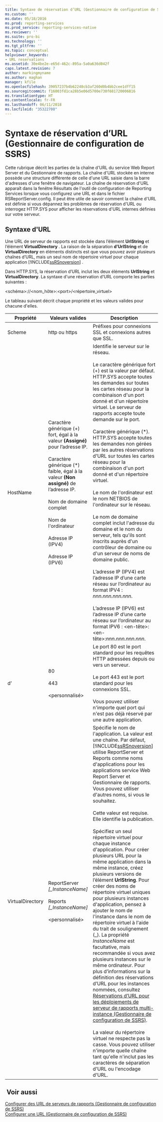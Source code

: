 ```yaml
---
title: Syntaxe de réservation d’URL (Gestionnaire de configuration de SSRS) | Microsoft Docs
ms.custom: ''
ms.date: 05/18/2016
ms.prod: reporting-services
ms.prod_service: reporting-services-native
ms.reviewer: ''
ms.suite: pro-bi
ms.technology: ''
ms.tgt_pltfrm: ''
ms.topic: conceptual
helpviewer_keywords:
- URL reservations
ms.assetid: 30e4be2e-e65d-462c-895a-5a0a636d042f
caps.latest.revision: 7
author: markingmyname
ms.author: maghan
manager: kfile
ms.openlocfilehash: 39057237b4b62248cb3af260d0b4bb2cee1dff15
ms.sourcegitcommit: f16003fd1ca28b5e06d5700e730f681720006816
ms.translationtype: HT
ms.contentlocale: fr-FR
ms.lasthandoff: 06/11/2018
ms.locfileid: "35322708"
---
```

# <a name="url-reservation-syntax--ssrs-configuration-manager"></a>Syntaxe de réservation d’URL (Gestionnaire de configuration de SSRS)
  Cette rubrique décrit les parties de la chaîne d'URL du service Web Report Server et du Gestionnaire de rapports. La chaîne d'URL stockée en interne possède une structure différente de celle d'une URL saisie dans la barre d'adresses d'une fenêtre de navigateur. La chaîne de réservation d'URL apparaît dans la fenêtre Résultats de l'outil de configuration de Reporting Services lorsque vous configurez une URL et dans le fichier RSReportServer.config. Il peut être utile de savoir comment la chaîne d'URL est définie si vous dépannez les problèmes de réservation d'URL ou interrogez HTTP.SYS pour afficher les réservations d'URL internes définies sur votre serveur.  
  
## <a name="url-syntax"></a>Syntaxe d'URL  
 Une URL de serveur de rapports est stockée dans l’élément **UrlString** et l’élément **VirtualDirectory** . La raison de la séparation **d’UrlString** et de **VirtualDirectory** en éléments distincts est que vous pouvez avoir plusieurs chaînes d’URL, mais un seul nom de répertoire virtuel pour chaque application [!INCLUDE[ssRSnoversion](../../includes/ssrsnoversion-md.md)] .  
  
 Dans HTTP.SYS, la réservation d’URL inclut les deux éléments **UrlString** et **VirtualDirectory**. La syntaxe d'une réservation d'URL comporte les parties suivantes :  
  
 \<schéma>://\<nom_hôte>:\<port>/\<répertoire_virtuel>  
  
 Le tableau suivant décrit chaque propriété et les valeurs valides pour chacune d'elles.  
  
|Propriété|Valeurs valides|Description|  
|--------------|------------------|-----------------|  
|Scheme|http ou https|Préfixes pour connexions SSL et connexions autres que SSL.|  
|HostName|Caractère générique (+) fort, égal à la valeur **(Assigné)** pour l’adresse IP.<br /><br /> Caractère générique (\*) faible, égal à la valeur **(Non assigné)** de l’adresse IP.<br /><br /> Nom de domaine complet<br /><br /> Nom de l'ordinateur<br /><br /> Adresse IP (IPV4)<br /><br /> Adresse IP (IPV6)|Identifie le serveur sur le réseau.<br /><br /> Le caractère générique fort (+) est la valeur par défaut. HTTP.SYS accepte toutes les demandes sur toutes les cartes réseau pour la combinaison d'un port donné et d'un répertoire virtuel. Le serveur de rapports accepte toute demande sur le port.<br /><br /> Caractère générique (\*). HTTP.SYS accepte toutes les demandes non gérées par les autres réservations d'URL sur toutes les cartes réseau pour la combinaison d'un port donné et d'un répertoire virtuel.<br /><br /> Le nom de l'ordinateur est le nom NETBIOS de l'ordinateur sur le réseau.<br /><br /> Le nom de domaine complet inclut l'adresse du domaine et le nom du serveur, tels qu'ils sont inscrits auprès d'un contrôleur de domaine ou d'un serveur de noms de domaine public.<br /><br /> L’adresse IP (IPV4) est l’adresse IP d’une carte réseau sur l’ordinateur au format IPV4 : *nnn.nnn.nnn.nnn*.<br /><br /> L’adresse IP (IPV6) est l’adresse IP d’une carte réseau sur l’ordinateur au format IPV6 : \<en-tête>:\<en-tête>:*nnn.nnn.nnn.nnn*.|  
|d’|80<br /><br /> 443<br /><br /> \<personnalisé>|Le port 80 est le port standard pour les requêtes HTTP adressées depuis ou vers un serveur.<br /><br /> Le port 443 est le port standard pour les connexions SSL.<br /><br /> Vous pouvez utiliser n'importe quel port qui n'est pas déjà réservé par une autre application.|  
|VirtualDirectory|ReportServer *[_InstanceName]*<br /><br /> Reports *[_InstanceName]*<br /><br /> \<personnalisé>|Spécifie le nom de l'application. La valeur est une chaîne. Par défaut, [!INCLUDE[ssRSnoversion](../../includes/ssrsnoversion-md.md)] utilise ReportServer et Reports comme noms d'applications pour les applications service Web Report Server et Gestionnaire de rapports. Vous pouvez utiliser d'autres noms, si vous le souhaitez.<br /><br /> Cette valeur est requise. Elle identifie la publication.<br /><br /> Spécifiez un seul répertoire virtuel pour chaque instance d'application. Pour créer plusieurs URL pour la même application dans la même instance, créez plusieurs versions de l’élément **UrlString**. Pour créer des noms de répertoire virtuel uniques pour plusieurs instances d'application, pensez à ajouter le nom de l'instance dans le nom de répertoire virtuel à l'aide du trait de soulignement (_). La propriété *InstanceName* est facultative, mais recommandée si vous avez plusieurs instances sur le même ordinateur. Pour plus d’informations sur la définition des réservations d’URL pour les instances nommées, consultez [Réservations d’URL pour les déploiements de serveur de rapports multi-instance &#40;Gestionnaire de configuration de SSRS&#41;](../../reporting-services/install-windows/url-reservations-for-multi-instance-report-server-deployments.md).<br /><br /> La valeur du répertoire virtuel ne respecte pas la casse. Vous pouvez utiliser n'importe quelle chaîne tant qu'elle n'inclut pas les caractères de séparation d'URL ou l'encodage d'URL.|  
  
## <a name="see-also"></a> Voir aussi  
 [Configurer des URL de serveurs de rapports &#40;Gestionnaire de configuration de SSRS&#41;](../../reporting-services/install-windows/configure-report-server-urls-ssrs-configuration-manager.md)   
 [Configurer une URL &#40;Gestionnaire de configuration de SSRS&#41;](../../reporting-services/install-windows/configure-a-url-ssrs-configuration-manager.md)  
  
  

